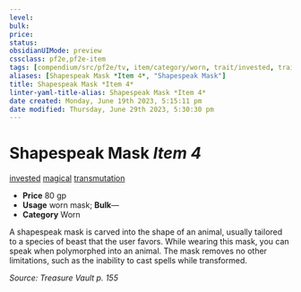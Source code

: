 ```yaml
---
level:
bulk:
price:
status:
obsidianUIMode: preview
cssclass: pf2e,pf2e-item
tags: [compendium/src/pf2e/tv, item/category/worn, trait/invested, trait/magical, trait/transmutation]
aliases: [Shapespeak Mask *Item 4*, "Shapespeak Mask"]
title: Shapespeak Mask *Item 4*
linter-yaml-title-alias: Shapespeak Mask *Item 4*
date created: Monday, June 19th 2023, 5:15:11 pm
date modified: Thursday, June 29th 2023, 5:30:30 pm
---
```


# Shapespeak Mask *Item 4*

[invested](rules/traits/invested.md) [magical](rules/traits/magical.md) [transmutation](rules/traits/transmutation.md)  

- **Price** 80 gp
- **Usage** worn mask; **Bulk**—
- **Category** Worn

A shapespeak mask is carved into the shape of an animal, usually tailored to a species of beast that the user favors. While wearing this mask, you can speak when polymorphed into an animal. The mask removes no other limitations, such as the inability to cast spells while transformed.

*Source: Treasure Vault p. 155*
